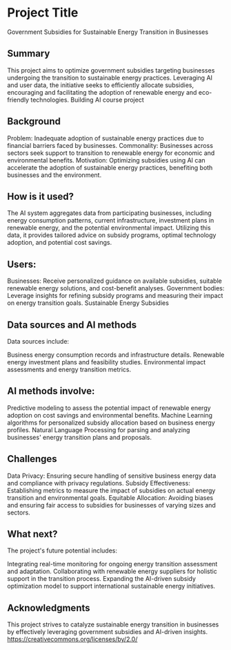 
# Project Title

Government Subsidies for Sustainable Energy Transition in Businesses


## Summary

This project aims to optimize government subsidies targeting businesses undergoing the transition to sustainable energy practices. Leveraging AI and user data, the initiative seeks to efficiently allocate subsidies, encouraging and facilitating the adoption of renewable energy and eco-friendly technologies. Building AI course project


## Background

Problem: Inadequate adoption of sustainable energy practices due to financial barriers faced by businesses.
Commonality: Businesses across sectors seek support to transition to renewable energy for economic and environmental benefits.
Motivation: Optimizing subsidies using AI can accelerate the adoption of sustainable energy practices, benefiting both businesses and the environment.


## How is it used?

The AI system aggregates data from participating businesses, including energy consumption patterns, current infrastructure, investment plans in renewable energy, and the potential environmental impact. Utilizing this data, it provides tailored advice on subsidy programs, optimal technology adoption, and potential cost savings.


## Users:

Businesses: Receive personalized guidance on available subsidies, suitable renewable energy solutions, and cost-benefit analyses.
Government bodies: Leverage insights for refining subsidy programs and measuring their impact on energy transition goals.
Sustainable Energy Subsidies


## Data sources and AI methods

Data sources include:

Business energy consumption records and infrastructure details.
Renewable energy investment plans and feasibility studies.
Environmental impact assessments and energy transition metrics.


## AI methods involve:

Predictive modeling to assess the potential impact of renewable energy adoption on cost savings and environmental benefits.
Machine Learning algorithms for personalized subsidy allocation based on business energy profiles.
Natural Language Processing for parsing and analyzing businesses' energy transition plans and proposals.


## Challenges

Data Privacy: Ensuring secure handling of sensitive business energy data and compliance with privacy regulations.
Subsidy Effectiveness: Establishing metrics to measure the impact of subsidies on actual energy transition and environmental goals.
Equitable Allocation: Avoiding biases and ensuring fair access to subsidies for businesses of varying sizes and sectors.


## What next?

The project's future potential includes:

Integrating real-time monitoring for ongoing energy transition assessment and adaptation.
Collaborating with renewable energy suppliers for holistic support in the transition process.
Expanding the AI-driven subsidy optimization model to support international sustainable energy initiatives.


## Acknowledgments

This project strives to catalyze sustainable energy transition in businesses by effectively leveraging government subsidies and AI-driven insights.
https://creativecommons.org/licenses/by/2.0/
